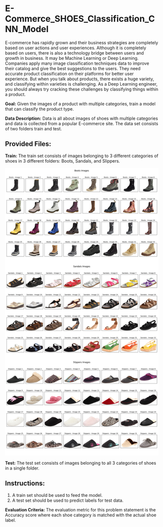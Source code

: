 # E-Commerce_SHOES_Classification_CNN_Model

E-commerce has rapidly grown and their business strategies are completely based on user actions and user experiences. Although it is completely based on users, there is also a technology bridge between users and growth in business. It may be Machine Learning or Deep Learning. Companies apply many image classification techniques data to improve their catalog and give the best suggestions to the users. They need accurate product classification on their platforms for better user experience. But when you talk about products, there exists a huge variety, and classifying within varieties is challenging. As a Deep Learning engineer, you should always try cracking these challenges by classifying things within a product.

**Goal:** Given the images of a product with multiple categories, train a model that can classify the product type.

**Data Description:** Data is all about images of shoes with multiple categories and data is collected from a popular E-commerce site. The data set consists of two folders train and test.

## Provided Files:
**Train:** The train set consists of images belonging to 3 different categories of shoes in 3 different folders: Boots, Sandals, and Slippers.

<div align="center">
  <img src="Merged_document.png" alt="Alt Text">
</div>

**Test:** The test set consists of images belonging to all 3 categories of shoes in a single folder.

## Instructions:
1. A train set should be used to feed the model.
2. A test set should be used to predict labels for test data.
   
**Evaluation Criteria:** The evaluation metric for this problem statement is the Accuracy score where each shoe category is matched with the actual shoe label.
